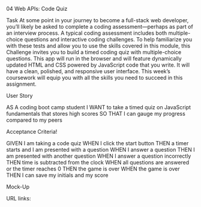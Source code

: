 04 Web APIs: Code Quiz

Task At some point in your journey to become a full-stack web developer, you’ll likely be asked to complete a coding assessment—perhaps as part of an interview process. A typical coding assessment includes both multiple-choice questions and interactive coding challenges. To help familiarize you with these tests and allow you to use the skills covered in this module, this Challenge invites you to build a timed coding quiz with multiple-choice questions. This app will run in the browser and will feature dynamically updated HTML and CSS powered by JavaScript code that you write. It will have a clean, polished, and responsive user interface. This week’s coursework will equip you with all the skills you need to succeed in this assignment.

User Story

AS A coding boot camp student I WANT to take a timed quiz on JavaScript fundamentals that stores high scores SO THAT I can gauge my progress compared to my peers

Acceptance Criteria!

GIVEN I am taking a code quiz WHEN I click the start button THEN a timer starts and I am presented with a question WHEN I answer a question THEN I am presented with another question WHEN I answer a question incorrectly THEN time is subtracted from the clock WHEN all questions are answered or the timer reaches 0 THEN the game is over WHEN the game is over THEN I can save my initials and my score

Mock-Up

URL links: